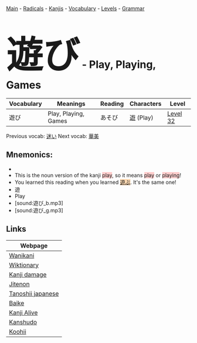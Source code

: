 <style> bigfont {font-size: 100px}</style>
[Main](../README.md) -
[Radicals](../radicals.md) -
[Kanjis](../kanjis.md) -
[Vocabulary](../vocabulary.md) -
[Levels](../levels.md) -
[Grammar](../grammar.md)
# <bigfont> 遊び</bigfont> - Play, Playing, Games 

| Vocabulary | Meanings | Reading | Characters | Level |
| --- | --- | --- | --- | --- |
| 遊び | Play, Playing, Games | あそび |  [遊](../kanjis/遊.md) (Play) | [Level 32](../levels/wk_level32.md) |

Previous vocab: [迷い](迷い.md) Next vocab: [華美](華美.md) 

## Mnemonics:

* 
* This is the noun version of the kanji <span style="background-color:#ffcccb"> play</span>, so it means <span style="background-color:#ffcccb"> play</span> or <span style="background-color:#ffcccb"> playing</span>!
* You learned this reading when you learned <span style="background-color:#fed8b1"> [遊ぶ](https://jisho.org/search/遊ぶ)</span>. It's the same one!
* 遊
* Play
* [sound:遊び_b.mp3]
* [sound:遊び_g.mp3]


## Links 

| Webpage |
| --- |
| [Wanikani          ](https://www.wanikani.com/kanji/遊び) |
| [Wiktionary        ](https://en.wiktionary.org/wiki/遊び) |
| [Kanji damage      ](http://www.kanjidamage.com/kanji/search?utf8=✓&q=遊び) |
| [Jitenon           ](https://jitenon.com/kanji/遊び) |
| [Tanoshii japanese ](https://www.tanoshiijapanese.com/dictionary/kanji.cfm?k=遊び) |
| [Baike             ](https://baike.baidu.com/item/遊び) |
| [Kanji Alive       ](https://app.kanjialive.com/遊び) |
| [Kanshudo          ](https://www.kanshudo.com/searchmn?q=遊び) |
| [Koohii            ](https://kanji.koohii.com/study/kanji/遊び) |

